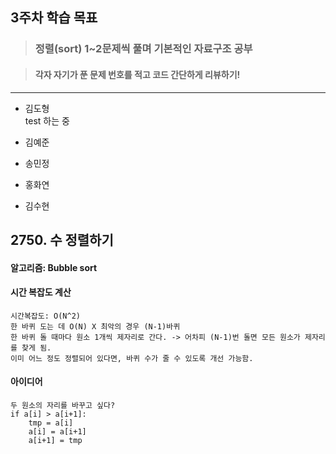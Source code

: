 ## 3주차 학습 목표
> ### 정렬(sort) 1~2문제씩 풀며 기본적인 자료구조 공부

> #### 각자 자기가 푼 문제 번호를 적고 코드 간단하게 리뷰하기! 

***
* 김도형    
test 하는 중
* 김예준

* 송민정

* 홍화연

* 김수현
## 2750. 수 정렬하기
#### 알고리즘: Bubble sort
#### 시간 복잡도 계산
    시간복잡도: O(N^2)
    한 바퀴 도는 데 O(N) X 최악의 경우 (N-1)바퀴
    한 바퀴 돌 때마다 원소 1개씩 제자리로 간다. -> 어차피 (N-1)번 돌면 모든 원소가 제자리를 찾게 됨.
    이미 어느 정도 정렬되어 있다면, 바퀴 수가 줄 수 있도록 개선 가능함.
#### 아이디어
    두 원소의 자리를 바꾸고 싶다?
    if a[i] > a[i+1]:
        tmp = a[i]
        a[i] = a[i+1]
        a[i+1] = tmp